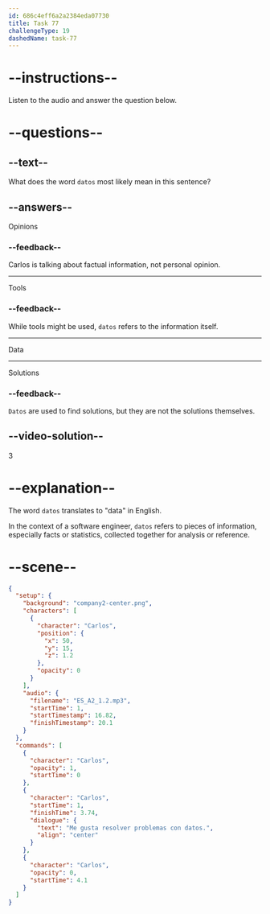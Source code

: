 ```yaml
---
id: 686c4eff6a2a2384eda07730
title: Task 77
challengeType: 19
dashedName: task-77
---
```


<!-- (Audio) Carlos: Me gusta resolver problemas con datos. -->

# --instructions--

Listen to the audio and answer the question below.

# --questions--

## --text--

What does the word `datos` most likely mean in this sentence?

## --answers--

Opinions

### --feedback--

Carlos is talking about factual information, not personal opinion.

---

Tools

### --feedback--

While tools might be used, `datos` refers to the information itself.

---

Data

---

Solutions

### --feedback--

`Datos` are used to find solutions, but they are not the solutions themselves.

## --video-solution--

3

# --explanation--

The word `datos` translates to "data" in English. 

In the context of a software engineer, `datos` refers to pieces of information, especially facts or statistics, collected together for analysis or reference.

# --scene--

```json
{
  "setup": {
    "background": "company2-center.png",
    "characters": [
      {
        "character": "Carlos",
        "position": {
          "x": 50,
          "y": 15,
          "z": 1.2
        },
        "opacity": 0
      }
    ],
    "audio": {
      "filename": "ES_A2_1.2.mp3",
      "startTime": 1,
      "startTimestamp": 16.82,
      "finishTimestamp": 20.1
    }
  },
  "commands": [
    {
      "character": "Carlos",
      "opacity": 1,
      "startTime": 0
    },
    {
      "character": "Carlos",
      "startTime": 1,
      "finishTime": 3.74,
      "dialogue": {
        "text": "Me gusta resolver problemas con datos.",
        "align": "center"
      }
    },
    {
      "character": "Carlos",
      "opacity": 0,
      "startTime": 4.1
    }
  ]
}
```
